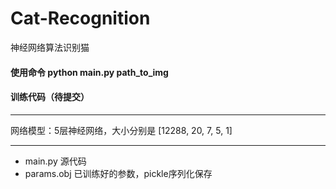 # Cat-Recognition
神经网络算法识别猫

#### 使用命令 python main.py path_to_img

#### 训练代码（待提交）

---

网络模型：5层神经网络，大小分别是 [12288, 20, 7, 5, 1]

---

* main.py 源代码
* params.obj 已训练好的参数，pickle序列化保存

